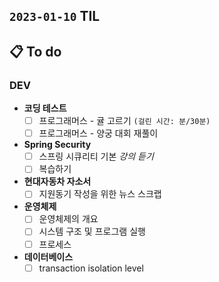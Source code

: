 ## `2023-01-10` TIL

## 📋 To do

### DEV

+ **코딩 테스트**
  + [ ] 프로그래머스 - 귤 고르기 `(걸린 시간: 분/30분)`
  + [ ] 프로그래머스 - 양궁 대회 재풀이

+ **Spring Security**
  + [ ] 스프링 시큐리티 기본 _강의 듣기_
  + [ ] 복습하기
  
+ **현대자동차 자소서**
  + [ ] 지원동기 작성을 위한 뉴스 스크랩
 
+ **운영체제**
  + [ ] 운영체제의 개요
  + [ ] 시스템 구조 및 프로그램 실행
  + [ ] 프로세스

+ **데이터베이스**
  + [ ] transaction isolation level